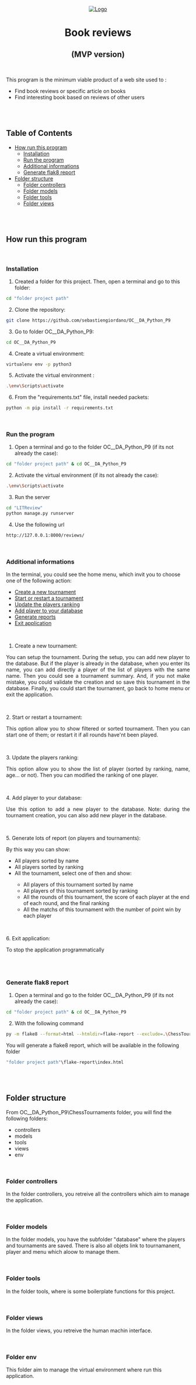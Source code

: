 <p align="center">
    <a href="https://user.oc-static.com/upload/2020/09/18/16004297044411_P7.png" class="oc-imageLink oc-imageLink--disabled"><img src="https://user.oc-static.com/upload/2020/09/18/16004297044411_P7.png" alt="Logo"></a>
    <h1 align="center">Book reviews</h1>
    <h2 align="center">(MVP version)</h2>
    </br>
    <p align="left">
        This program is the minimum viable product of a web site used to :
<ul>
<li>Find book reviews or specific article on books</li>
<li>Find interesting book based on reviews of other users</li>
</ul>
    </p>
</p>

<br>
<br>

<!-- TABLE OF CONTENTS -->
## Table of Contents

* [How run this program](#how-run-this-program)
  * [Installation](#installation)
  * [Run the program](#run-the-program)
  * [Additional informations](#additional-informations)
  * [Generate flak8 report](#generate-flak8-report)
* [Folder structure](#folder-structure)
  * [Folder controllers](#folder-controllers)
  * [Folder models](#folder-models)
  * [Folder tools](#folder-tools)
  * [Folder views](#folder-views)

<br>
<br>

<!-- HOW RUN THIS PROGRAM -->
## How run this program

<br>

### Installation

1. Created a folder for this project. Then, open a terminal and go to this folder:
```sh
cd "folder project path"
```
2. Clone the repository:
```sh
git clone https://github.com/sebastiengiordano/OC__DA_Python_P9
```
3. Go to folder OC__DA_Python_P9:
```sh
cd OC__DA_Python_P9
```
4. Create a virtual environment:
```sh
virtualenv env -p python3
```
5. Activate the virtual environment :
```sh
.\env\Scripts\activate
```
6. From the "requirements.txt" file, install needed packets:
```sh
python -m pip install -r requirements.txt
```

<br>

### Run the program
1. Open a terminal and go to the folder OC__DA_Python_P9 (if its not already the case):
```sh
cd "folder project path" & cd OC__DA_Python_P9
```
2. Activate the virtual environment (if its not already the case):
```sh
.\env\Scripts\activate
```
3. Run the server
```sh
cd "LITReview"
python manage.py runserver
```
4. Use the following url
```sh
http://127.0.0.1:8000/reviews/
```

<br>

### Additional informations
In the terminal, you could see the home menu, which invit you to choose one of the following action:
* <a href="#Create-a-new-tournament">Create a new tournament</a>
* <a href="#Start-or-restart-a-tournament">Start or restart a tournament</a>
* <a href="#Update-the-players-ranking">Update the players ranking</a>
* <a href="#Add-player-to-your-database">Add player to your database</a>
* <a href="#Generate-lots-of-report">Generate reports</a>
* <a href="#Exit-application">Exit application</a>

<br>

<a name="Create-a-new-tournament"></a>
1. Create a new tournament:
<p align="justify">
  You can setup the tournament.
  During the setup, you can add new player to the database. But if the player is already in the database, when you enter its name, you can add directly a player of the list of players with the same name.
  Then you could see a tournament summary. And, if you not make mistake, you could validate the creation and so save this tournament in the database.
  Finally, you could start the tournament, go back to home menu or exit the application.
</p>

<br>

<a name="Start-or-restart-a-tournament"></a>
2. Start or restart a tournament:
<p align="justify">
  This option allow you to show filtered or sorted tournament.
  Then you can start one of them; or restart it if all rounds have'nt been played.
</p>

<br>

<a name="Update-the-players-ranking"></a>
3. Update the players ranking:
<p align="justify">
  This option allow you to show the list of player (sorted by ranking, name, age... or not).
  Then you can modified the ranking of one player.
</p>

<br>

<a name="Add-player-to-your-database"></a>
4. Add player to your database:
<p align="justify">
  Use this option to add a new player to the database.
  Note: during the tournament creation, you can also add new player in the database.
</p>

<br>

<a name="Generate-lots-of-report"></a>
5. Generate lots of report (on players and tournaments):
<p align="justify">
  By this way you can show:
<ul>
<li>All players sorted by name</li>
<li>All players sorted by ranking</li>
<li>All the tournament, select one of then and show:</li>
  <ul>
  <li>All players of this tournament sorted by name</li>
  <li>All players of this tournament sorted by ranking</li>
  <li>All the rounds of this tournament, the score of each player at the end of each round, and the final ranking</li>
  <li>All the matchs of this tournament with the number of point win by each player</li>
  </ul>
</ul>
</p>

<br>

<a name="Exit-application"></a>
6. Exit application:
<p align="justify">
  To stop the application programmatically
</p>

<br>
<br>

### Generate flak8 report
1. Open a terminal and go to the folder OC__DA_Python_P9 (if its not already the case):
```sh
cd "folder project path" & cd OC__DA_Python_P9
```
2. With the following command
```sh
py -m flake8 --format=html --htmldir=flake-report --exclude=.\ChessTournaments\env\
```
You will generate a flake8 report, which will be available in the following folder
```sh
"folder project path"\flake-report\index.html
```

<br>
<br>

<!-- FOLDER STRUCTURE -->
## Folder structure

From OC__DA_Python_P9\ChessTournaments folder, you will find the following folders:
* controllers
* models
* tools
* views
* env

<br>

### Folder controllers
In the folder controllers, you retreive all the controllers which aim to manage the application.

<br>

### Folder models
In the folder models, you have the subfolder "database" where the players and tournaments are saved.
There is also all objets link to tournamanent, player and menu which  aloow to manage them.

<br>

### Folder tools
In the folder tools, where is some boilerplate functions for this project.

<br>

### Folder views
In the folder views, you retreive the human machin interface.

<br>

### Folder env
This folder aim to manage the virtual environment where run this application.

<br>
